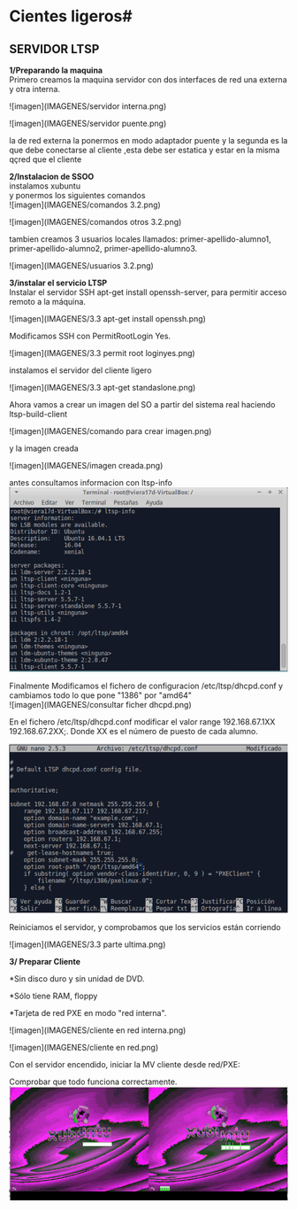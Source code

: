 # Cientes ligeros#

## SERVIDOR LTSP

**1/Preparando la maquina**  
Primero creamos la maquina servidor con dos interfaces de red una externa y otra interna.  

![imagen](IMAGENES/servidor interna.png)  

![imagen](IMAGENES/servidor puente.png)

la de red externa la ponermos en modo adaptador puente y la segunda es la que debe conectarse al cliente ,esta debe ser estatica y estar en la misma qçred que el cliente

  **2/Instalacion de SSOO**  
  instalamos xubuntu  
  y ponermos los siguientes comandos  
  ![imagen](IMAGENES/comandos 3.2.png)   

  ![imagen](IMAGENES/comandos otros 3.2.png)

  tambien creamos 3 usuarios locales  llamados: primer-apellido-alumno1, primer-apellido-alumno2, primer-apellido-alumno3.  

  ![imagen](IMAGENES/usuarios 3.2.png)

  **3/instalar el servicio LTSP**  
  Instalar el servidor SSH apt-get install openssh-server, para permitir acceso remoto a la máquina.  

  ![imagen](IMAGENES/3.3 apt-get install openssh.png)

  Modificamos SSH con PermitRootLogin Yes.    

  ![imagen](IMAGENES/3.3 permit root loginyes.png)  

 instalamos el servidor del cliente ligero    

  ![imagen](IMAGENES/3.3 apt-get standaslone.png)    

  Ahora vamos a crear un imagen del SO a partir del sistema real haciendo ltsp-build-client

  ![imagen](IMAGENES/comando para crear imagen.png)     

  y la imagen creada  
  
  ![imagen](IMAGENES/imagen creada.png)

antes consultamos informacion con ltsp-info  
![imagen](IMAGENES/3.3lstp-info.png)




Finalmente Modificamos el fichero de configuracion /etc/ltsp/dhcpd.conf
y cambiamos todo lo que pone "1386" por "amd64"  
![imagen](IMAGENES/consultar ficher dhcpd.png)

En el fichero /etc/ltsp/dhcpd.conf modificar el valor range 192.168.67.1XX 192.168.67.2XX;. Donde XX es el número de puesto de cada alumno.  

![imagen](IMAGENES/3.3range.png)    

Reiniciamos el servidor, y comprobamos que los servicios están corriendo  

![imagen](IMAGENES/3.3 parte ultima.png)     


**3/ Preparar Cliente**

  *Sin disco duro y sin unidad de DVD.

  *Sólo tiene RAM, floppy


  *Tarjeta de red PXE en modo "red interna".

  ![imagen](IMAGENES/cliente en red interna.png)  

  ![imagen](IMAGENES/cliente en red.png)  

Con el servidor encendido, iniciar la MV cliente desde red/PXE:

  Comprobar que todo funciona correctamente.  
  ![imagen](IMAGENES/cliente.png)  
